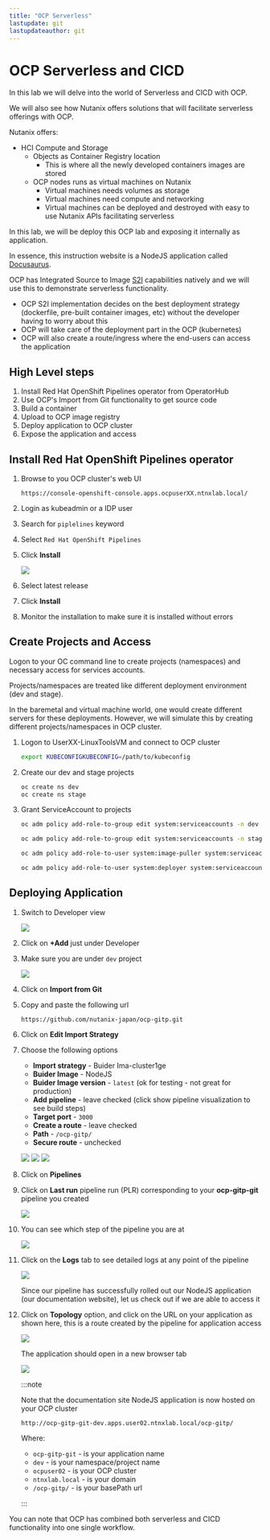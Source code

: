```yaml
---
title: "OCP Serverless"
lastupdate: git
lastupdateauthor: git
---
```


# OCP Serverless and CICD

In this lab we will delve into the world of Serverless and CICD with OCP. 

We will also see how Nutanix offers solutions that will facilitate serverless offerings with OCP.

Nutanix offers:

- HCI Compute and Storage
  - Objects as Container Registry location
    - This is where all the newly developed containers images are stored
  - OCP nodes runs as virtual machines on Nutanix 
    - Virtual machines needs volumes as storage
    - Virtual machines need compute and networking
    - Virtual machines can be deployed and destroyed with easy to use Nutanix APIs facilitating serverless 

In this lab, we will be deploy this OCP lab and exposing it internally as application.

In essence, this instruction website is a NodeJS application called [Docusaurus](https://docusaurus.io). 

OCP has Integrated Source to Image [S2I](https://github.com/openshift/source-to-image) capabilities natively and we will use this to demonstrate serverless functionality. 

- OCP S2I implementation decides on the best deployment strategy (dockerfile, pre-built container images, etc) without the developer having to worry about this 
- OCP will take care of the deployment part in the OCP (kubernetes)
- OCP will also create a route/ingress where the end-users can access the application

## High Level steps

1. Install Red Hat OpenShift Pipelines operator from OperatorHub
2. Use OCP's Import from Git functionality to get source code
3. Build a container 
4. Upload to OCP image registry
5. Deploy application to OCP cluster
6. Expose the application and access

## Install Red Hat OpenShift Pipelines operator

1. Browse to you OCP cluster's web UI

   ```url
   https://console-openshift-console.apps.ocpuserXX.ntnxlab.local/
   ```
2. Login as kubeadmin or a IDP user
   
3. Search for ``piplelines`` keyword
   
4. Select ``Red Hat OpenShift Pipelines``
   
5. Click **Install**
   
   ![](images/install_pipeline_operator.png)

6. Select latest release
   
7. Click **Install**
   
8. Monitor the installation to make sure it is installed without errors

## Create Projects and Access

Logon to your OC command line to create projects (namespaces) and necessary access for services accounts. 

Projects/namespaces are treated like different deployment environment (dev and stage). 

In the baremetal and virtual machine world, one would create different servers for these deployments. However, we will simulate this by creating different projects/namespaces in OCP cluster.

1. Logon to UserXX-LinuxToolsVM and connect to OCP cluster
   
   ```bash
   export KUBECONFIGKUBECONFIG=/path/to/kubeconfig
   ```

2. Create our dev and stage projects 
   
   ```bash
   oc create ns dev
   oc create ns stage
   ```
3. Grant ServiceAccount to projects
   
   ```bash
   oc adm policy add-role-to-group edit system:serviceaccounts -n dev
   ```
   ```bash
   oc adm policy add-role-to-group edit system:serviceaccounts -n stage
   ```
   ```bash
   oc adm policy add-role-to-user system:image-puller system:serviceaccounts:stage -n dev
   ```
   ```bash
   oc adm policy add-role-to-user system:deployer system:serviceaccounts:dev -n stage
   ```
## Deploying Application

1. Switch to Developer view
   
   ![](images/dev_view.png)

2. Click on **+Add** just under Developer
   
3. Make sure you are under `dev` project 
   
   ![](images/add_gitrepo.png)

4. Click on **Import from Git**

5. Copy and paste the following url

   ```url
   https://github.com/nutanix-japan/ocp-gitp.git
   ```
6. Click on **Edit Import Strategy**
   
7. Choose the following options
    
   - **Import strategy** - Buider Ima-cluster1ge
   - **Buider Image** - NodeJS
   - **Buider Image version** - ``latest`` (ok for testing - not great for production)
   - **Add pipeline** - leave checked (click show pipeline visualization to see build steps)
   - **Target port** - ``3000``
   - **Create a route** - leave checked
   - **Path** - ``/ocp-gitp/ ``
   - **Secure route** - unchecked 
   
   ![](images/dev_option1.png)
   ![](images/dev_option2.png)
   ![](images/dev_option3.png)

8. Click on **Pipelines**
   
9. Click on **Last run** pipeline run (PLR) corresponding to your **ocp-gitp-git** pipeline you created
    
   ![](images/lr_plr.png)

10. You can see which step of the pipeline you are at
    
    ![](images/plr_details.png)

11. Click on the **Logs** tab to see detailed logs at any point of the pipeline
    
    ![](images/plr_logs.png)

    Since our pipeline has successfully rolled out our NodeJS application (our documentation website), let us check out if we are able to access it

12. Click on **Topology** option, and click on the URL on your application as shown here, this is a route created by the pipeline for application access
    
    ![](images/plr_topology_app_access.png)
    
    The application should open in a new browser tab

    ![](images/gitp_hosted_on_ocp.png)
    
    :::note 

    Note that the documentation site NodeJS application is now hosted on your OCP cluster

    ```url
    http://ocp-gitp-git-dev.apps.user02.ntnxlab.local/ocp-gitp/
    ```
    Where:

    - `ocp-gitp-git` - is your application name
    - `dev` - is your namespace/project name
    - `ocpuser02` - is your OCP cluster
    - `ntnxlab.local` - is your domain
    - `/ocp-gitp/` - is your basePath url

    :::

You can note that OCP has combined both serverless and CICD functionality into one single workflow.


